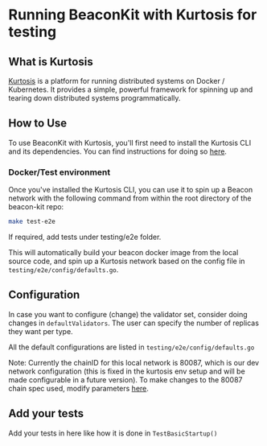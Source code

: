 # Running BeaconKit with Kurtosis for testing

## What is Kurtosis

[Kurtosis](https://www.kurtosis.com/) is a platform for running distributed
systems on Docker / Kubernetes. It provides a simple, powerful framework for
spinning up and tearing down distributed systems programmatically.

## How to Use

To use BeaconKit with Kurtosis, you'll first need to install the Kurtosis CLI
and its dependencies. You can find instructions for doing so
[here](https://docs.kurtosis.com/install).

### Docker/Test environment

Once you've installed the Kurtosis CLI, you can use it to spin up a Beacon
network with the following command from within the root directory of the
beacon-kit repo:

```bash
make test-e2e
```
If required, add tests under testing/e2e folder.

This will automatically build your beacon docker image from the local source
code, and spin up a Kurtosis network based on the config file in
`testing/e2e/config/defaults.go`.

## Configuration
In case you want to configure (change) the validator set, consider doing changes in `defaultValidators`.
The user can specify the number of replicas they want per type.

All the default configurations are listed in `testing/e2e/config/defaults.go`

Note: Currently the chainID for this local network is 80087, which is our dev network configuration (this is fixed in the kurtosis env setup and will be made configurable in a future version). To make changes to the 80087 chain spec used, modify parameters [here](https://github.com/berachain/beacon-kit/blob/main/config/spec/devnet.go#L40).

## Add your tests
Add your tests in here like how it is done in `TestBasicStartup()`


